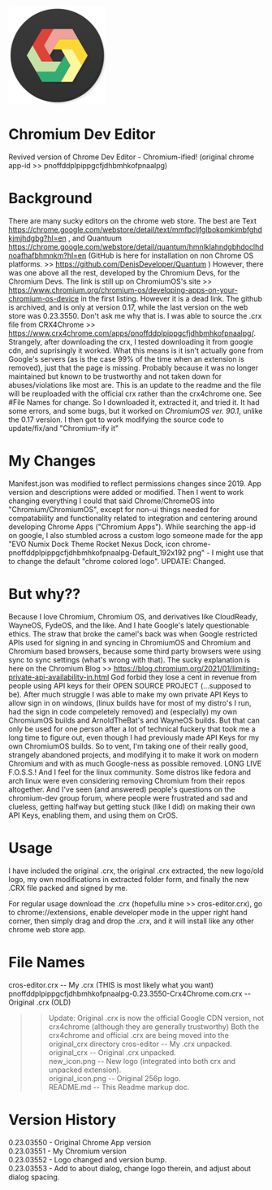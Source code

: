 <img src="https://github.com/Alex313031/Chromium-Dev-Editor/blob/main/new_icon.png">

# Chromium Dev Editor
Revived version of Chrome Dev Editor - Chromium-ified! (original chrome app-id >> pnoffddplpippgcfjdhbmhkofpnaalpg)

# Background
There are many sucky editors on the chrome web store.
The best are Text https://chrome.google.com/webstore/detail/text/mmfbcljfglbokpmkimbfghdkjmjhdgbg?hl=en , and Quantuum https://chrome.google.com/webstore/detail/quantum/hmnlklahndgbhdoclhdnoafhafbhmnkm?hl=en (GitHub is here for installation on non Chrome OS platforms. >> https://github.com/DenisDeveloper/Quantum )
However, there was one above all the rest, developed by the Chromium Devs, for the Chromium Devs. The link is still up on ChromiumOS's site >> https://www.chromium.org/chromium-os/developing-apps-on-your-chromium-os-device in the first listing. However it is a dead link. The github is archived, and is only at version 0.17, while the last version on the web store was 0.23.3550. Don't ask me why that is. I was able to source the .crx file from CRX4Chrome >> https://www.crx4chrome.com/apps/pnoffddplpippgcfjdhbmhkofpnaalpg/. Strangely, after downloading the crx, I tested downloading it from google cdn, and suprisingly it worked. What this means is it isn't actually gone from Google's servers (as is the case 99% of the time when an extension is removed), just that the page is missing. Probably because it was no longer maintained but known to be trustworthy and not taken down for abuses/violations like most are. This is an update to the readme and the file will be reuploaded with the official crx rather than the crx4chrome one. See #File Names for change. So I downloaded it, extracted it, and tried it. It had some errors, and some bugs, but it worked on *ChromiumOS ver. 90.1*, unlike the 0.17 version. I then got to work modifying the source code to update/fix/and "Chromium-ify it"

# My Changes
Manifest.json was modified to reflect permissions changes since 2019. App version and descriptions were added or modified. Then I went to work changing everything I could that said Chrome/ChromeOS into "Chromium/ChromiumOS", except for non-ui things needed for compatability and functionality related to integration and centering around developing Chrome Apps ("Chromium Apps"). While searching the app-id on google, I also stumbled across a custom logo someone made for the app "EVO Numix Dock Theme Rocket Nexus Dock, icon chrome-pnoffddplpippgcfjdhbmhkofpnaalpg-Default_192x192 png" - I might use that to change the default "chrome colored logo". UPDATE: Changed.

# But why??
Because I love Chromium, Chromium OS, and derivatives like CloudReady, WayneOS, FydeOS, and the like. And I hate Google's lately questionable ethics. The straw that broke the camel's back was when Google restricted APIs used for signing in and syncing in ChromiumOS and Chromium and Chromium based browsers, because some third party browsers were using sync to sync settings (what's wrong with that). The sucky explanation is here on the Chromium Blog >> https://blog.chromium.org/2021/01/limiting-private-api-availability-in.html God forbid they lose a cent in revenue from people using API keys for their OPEN SOURCE PROJECT (...supposed to be). After much struggle I was able to make my own private API Keys to allow sign in on windows, (linux builds have for most of my distro's I run, had the sign in code compeletely removed) and (especially) my own ChromiumOS builds and ArnoldTheBat's and WayneOS builds. But that can only be used for one person after a lot of technical fuckery that took me a long time to figure out, even though I had previously made API Keys for my own ChromiumOS builds. So to vent, I'm taking one of their really good, strangely abandoned projects, and modifying it to make it work on modern Chromium and with as much Google-ness as possible removed. LONG LIVE F.O.S.S.!
And I feel for the linux community. Some distros like fedora and arch linux were even considering removing Chromium from their repos altogether. And I've seen (and answered) people's questions on the chromium-dev group forum, where people were frustrated and sad and clueless, getting halfway but getting stuck (like I did) on making their own API Keys, enabling them, and using them on CrOS.

# Usage
I have included the original .crx, the original .crx extracted, the new logo/old logo, my own modifications in extracted folder form, and finally the new .CRX file packed and signed by me.

For regular usage download the .crx (hopefullu mine >> cros-editor.crx), go to chrome://extensions, enable developer mode in the upper right hand corner, then simply drag and drop the .crx, and it will install like any other chrome web store app.

# File Names
cros-editor.crx -- My .crx (THIS is most likely what you want)  
pnoffddplpippgcfjdhbmhkofpnaalpg-0.23.3550-Crx4Chrome.com.crx -- Original .crx (OLD)  
>>Update: Original .crx is now the official Google CDN version, not crx4chrome (although they are generally trustworthy)
>>Both the crx4chrome and official .crx are being moved into the original_crx directory
cros-editor -- My .crx unpacked.    
original_crx -- Original .crx unpacked.  
new_icon.png -- New logo (integrated into both crx and unpacked extension).  
original_icon.png -- Original 256p logo.  
README.md -- This Readme markup doc.  

# Version History
0.23.03550 - Original Chrome App version  
0.23.03551 - My Chromium version  
0.23.03552 - Logo changed and version bump.  
0.23.03553 - Add to about dialog, change logo therein, and adjust about dialog spacing.
